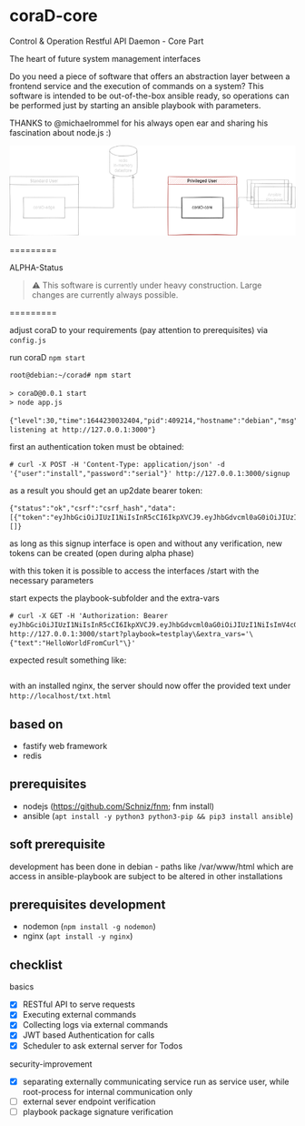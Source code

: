 coraD-core
=========

Control & Operation Restful API Daemon - Core Part

The heart of future system management interfaces

Do you need a piece of software that offers an abstraction layer between a frontend service and the execution of commands on a system?
This software is intended to be out-of-the-box ansible ready, so operations can be performed just by starting an ansible playbook with parameters.

THANKS to @michaelrommel for his always open ear and sharing his fascination about node.js :)

![coraD-core](readme_resources/coraD-core.png)

=========	

ALPHA-Status
> :warning: This software is currently under heavy construction. Large changes are currently always possible.

=========

adjust coraD to your requirements (pay attention to prerequisites) via `config.js`

run coraD
`npm start`
```
root@debian:~/corad# npm start

> coraD@0.0.1 start
> node app.js

{"level":30,"time":1644230032404,"pid":409214,"hostname":"debian","msg":"Server listening at http://127.0.0.1:3000"}
```

first an authentication token must be obtained:
```
# curl -X POST -H 'Content-Type: application/json' -d '{"user":"install","password":"serial"}' http://127.0.0.1:3000/signup
```
as a result you should get an up2date bearer token:
```
{"status":"ok","csrf":"csrf_hash","data":[{"token":"eyJhbGciOiJIUzI1NiIsInR5cCI6IkpXVCJ9.eyJhbGdvcml0aG0iOiJIUzI1NiIsImV4cGlyZXNJbiI6MTIwLCJzdWJqZWN0IjoiaW5zdGFsbCIsImlhdCI6MTY0ODU0MjE1Mn0.Fw6uNjoCjUAlFChgctOmA9r8iDSnTPmlJe0Js7i3KA8"}],"errors":[]}
```
as long as this signup interface is open and without any verification, new tokens can be created (open during alpha phase)

with this token it is possible to access the interfaces /start with the necessary parameters

start expects the playbook-subfolder and the extra-vars
```
# curl -X GET -H 'Authorization: Bearer eyJhbGciOiJIUzI1NiIsInR5cCI6IkpXVCJ9.eyJhbGdvcml0aG0iOiJIUzI1NiIsImV4cGlyZXNJbiI6MTIwLCJzdWJqZWN0IjoiaW5zdGFsbCIsImlhdCI6MTY0ODU0MjE1Mn0.Fw6uNjoCjUAlFChgctOmA9r8iDSnTPmlJe0Js7i3KA8' http://127.0.0.1:3000/start?playbook=testplay\&extra_vars='\{"text":"HelloWorldFromCurl"\}'
```
expected result something like:
```

```


with an installed nginx, the server should now offer the provided text under `http://localhost/txt.html`


based on
---------------
- fastify web framework
- redis

prerequisites
---------------
- nodejs (https://github.com/Schniz/fnm; fnm install)
- ansible (`apt install -y python3 python3-pip && pip3 install ansible`)

soft prerequisite
---------------
development has been done in debian - paths like /var/www/html which are access in ansible-playbook are subject to be altered in other installations

prerequisites development
---------------
- nodemon (`npm install -g nodemon`)
- nginx (`apt install -y nginx`)

checklist
---------------
basics
- [x] RESTful API to serve requests
- [x] Executing external commands
- [x] Collecting logs via external commands 
- [x] JWT based Authentication for calls
- [x] Scheduler to ask external server for Todos

security-improvement
- [x] separating externally communicating service run as service user, while root-process for internal communication only
- [ ] external sever endpoint verification
- [ ] playbook package signature verification
